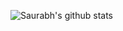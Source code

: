 
![Saurabh's github stats](https://github-readme-stats.vercel.app/api?username=saurabhkhandelwal&hide=contribs,prs)
